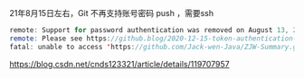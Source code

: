 21年8月15日左右，Git 不再支持账号密码 push ，需要ssh

```java
remote: Support for password authentication was removed on August 13, 2021. Please use a personal access token instead.
remote: Please see https://github.blog/2020-12-15-token-authentication-requirements-for-git-operations/ for more information.
fatal: unable to access 'https://github.com/Jack-wen-Java/ZJW-Summary.git/': The requested URL returned error: 403
```

https://blog.csdn.net/cnds123321/article/details/119707957